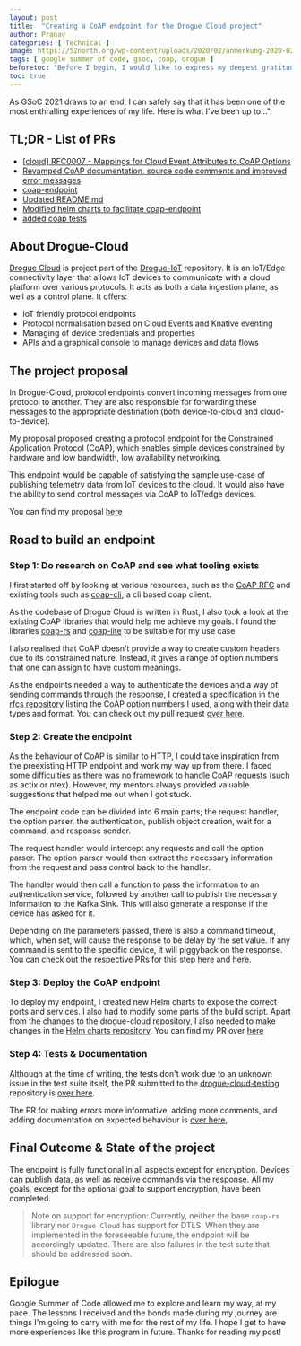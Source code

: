 ```yaml
---
layout: post
title:  "Creating a CoAP endpoint for the Drogue Cloud project"
author: Pranav
categories: [ Technical ]
image: https://52north.org/wp-content/uploads/2020/02/anmerkung-2020-02-21-093222.png
tags: [ google summer of code, gsoc, coap, drogue ]
beforetoc: "Before I begin, I would like to express my deepest gratitude to my mentors Ulf and Jens. I'm sure I troubled them quite a bit, but they were extremely kind and welcoming nonetheless. The amount I have learnt from them cannot ever be summed up by a blog post xD"
toc: true
---
```

As GSoC 2021 draws to an end, I can safely say that it has been one of the most enthralling experiences of my life. Here is what I've been up to..."

## TL;DR - List of PRs

- [[cloud] RFC0007 - Mappings for Cloud Event Attributes to CoAP Options](https://github.com/drogue-iot/rfcs/pull/8)
- [Revamped CoAP documentation, source code comments and improved error messages](https://github.com/drogue-iot/drogue-cloud/pull/117)
- [coap-endpoint](https://github.com/drogue-iot/drogue-cloud/pull/87)
- [Updated README.md](https://github.com/drogue-iot/drogue-cloud/pull/65)
- [Modified helm charts to facilitate coap-endpoint](https://github.com/drogue-iot/drogue-cloud-helm-charts/pull/1)
- [added coap tests](https://github.com/drogue-iot/drogue-cloud-testing/pull/2)

## About Drogue-Cloud

[Drogue Cloud](https://github.com/drogue-iot/drogue-cloud) is project part of the [Drogue-IoT](https://github.com/drogue-iot) repository. It is an IoT/Edge connectivity layer that allows IoT devices to communicate with a cloud platform over various protocols. It acts as both a data ingestion plane, as well as a control plane. It offers:

- IoT friendly protocol endpoints
- Protocol normalisation based on Cloud Events and Knative eventing
- Managing of device credentials and properties
- APIs and a graphical console to manage devices and data flows

## The project proposal

In Drogue-Cloud, protocol endpoints convert incoming messages from one protocol to another. They are also responsible for forwarding these messages to the appropriate destination (both device-to-cloud and cloud-to-device).

My proposal proposed creating a protocol endpoint for the Constrained Application Protocol (CoAP), which enables simple devices constrained by hardware and low bandwidth, low availability networking.

This endpoint would be capable of satisfying the sample use-case of publishing telemetry data from IoT devices to the cloud. It would also have the ability to send control messages via CoAP to IoT/edge devices.

You can find my proposal [here](https://docs.google.com/document/d/1ycmtKKMFmqqtCOd1mVVy7YGqUFnyoZCY/edit?usp=sharing&ouid=100524191342524711467&rtpof=true&sd=true)

## Road to build an endpoint

### Step 1: Do research on CoAP and see what tooling exists

I first started off by looking at various resources, such as the [CoAP RFC](https://datatracker.ietf.org/doc/html/rfc7252) and existing tools such as [coap-cli](https://github.com/avency/coap-cli); a cli based coap client.

As the codebase of Drogue Cloud is written in Rust, I also took a look at the existing CoAP libraries that would help me achieve my goals. I found the libraries [coap-rs](https://github.com/covertness/coap-rs) and [coap-lite](https://docs.rs/coap-lite/0.4.1/coap_lite/) to be suitable for my use case.

I also realised that CoAP doesn't provide a way to create custom headers due to its constrained nature. Instead, it gives a range of option numbers that one can assign to have custom meanings. 

As the endpoints needed a way to authenticate the devices and a way of sending commands through the response, I created a specification in the [rfcs repository](https://github.com/drogue-iot/rfcs) listing the CoAP option numbers I used, along with their data types and format. You can check out my pull request [over here](https://github.com/drogue-iot/rfcs/pull/8).

### Step 2: Create the endpoint

As the behaviour of CoAP is similar to HTTP, I could take inspiration from the preexisting HTTP endpoint and work my way up from there. I faced some difficulties as there was no framework to handle CoAP requests (such as actix or ntex). However, my mentors always provided valuable suggestions that helped me out when I got stuck.

The endpoint code can be divided into 6 main parts; the request handler, the option parser, the authentication, publish object creation, wait for a command, and response sender. 

The request handler would intercept any requests and call the option parser. The option parser would then extract the necessary information from the request and pass control back to the handler.

The handler would then call a function to pass the information to an authentication service, followed by another call to publish the necessary information to the Kafka Sink. This will also generate a response if the device has asked for it.

Depending on the parameters passed, there is also a command timeout, which, when set, will cause the response to be delay by the set value. If any command is sent to the specific device, it will piggyback on the response. You can check out the respective PRs for this step  [here](https://github.com/drogue-iot/drogue-cloud/pull/87) and [here](https://github.com/drogue-iot/drogue-cloud/pull/65).

### Step 3: Deploy the CoAP endpoint

To deploy my endpoint, I created new Helm charts to expose the correct ports and services. I also had to modify some parts of the build script. Apart from the changes to the drogue-cloud repository, I also needed to make changes in the [Helm charts repository](https://github.com/drogue-iot/drogue-cloud-helm-charts). You can find my PR over [here](https://github.com/drogue-iot/drogue-cloud-helm-charts/pull/1)

### Step 4: Tests & Documentation

Although at the time of writing, the tests don't work due to an unknown issue in the test suite itself, the PR submitted to the [drogue-cloud-testing](https://github.com/drogue-iot/drogue-cloud-testing) repository is [over here](https://github.com/drogue-iot/drogue-cloud-testing/pull/2).

The PR for making errors more informative, adding more comments, and adding documentation on expected behaviour is [over here](https://github.com/drogue-iot/drogue-cloud/pull/117),

## Final Outcome & State of the project

The endpoint is fully functional in all aspects except for encryption. Devices can publish data, as well as receive commands via the response. All my goals, except for the optional goal to support encryption, have been completed.

> Note on support for encryption: Currently, neither the base `coap-rs` library nor `Drogue Cloud` has support for DTLS. When they are implemented in the foreseeable future, the endpoint will be accordingly updated. There are also failures in the test suite that should be addressed soon.

## Epilogue

Google Summer of Code allowed me to explore and learn my way, at my pace. The lessons I received and the bonds made during my journey are things I'm going to carry with me for the rest of my life. I hope I get to have more experiences like this program in future. Thanks for reading my post!
